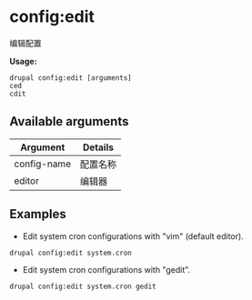 # config:edit
编辑配置

**Usage:**
```
drupal config:edit [arguments]
ced
cdit
```

## Available arguments
Argument | Details
---------|-------------
config-name | 配置名称
editor | 编辑器

## Examples
* Edit system cron configurations with "vim" (default editor).
```
drupal config:edit system.cron
```
* Edit system cron configurations with "gedit".
```
drupal config:edit system.cron gedit
```
